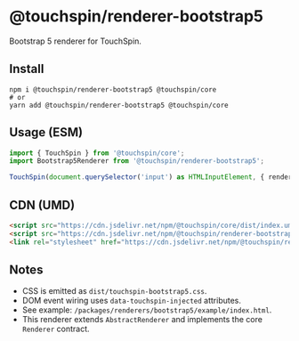 @touchspin/renderer-bootstrap5
==============================

Bootstrap 5 renderer for TouchSpin.

## Install

```
npm i @touchspin/renderer-bootstrap5 @touchspin/core
# or
yarn add @touchspin/renderer-bootstrap5 @touchspin/core
```

## Usage (ESM)

```ts
import { TouchSpin } from '@touchspin/core';
import Bootstrap5Renderer from '@touchspin/renderer-bootstrap5';

TouchSpin(document.querySelector('input') as HTMLInputElement, { renderer: Bootstrap5Renderer });
```

## CDN (UMD)

```html
<script src="https://cdn.jsdelivr.net/npm/@touchspin/core/dist/index.umd.js"></script>
<script src="https://cdn.jsdelivr.net/npm/@touchspin/renderer-bootstrap5/dist/index.umd.js"></script>
<link rel="stylesheet" href="https://cdn.jsdelivr.net/npm/@touchspin/renderer-bootstrap5/dist/touchspin-bootstrap5.css" />
```

## Notes
- CSS is emitted as `dist/touchspin-bootstrap5.css`.
- DOM event wiring uses `data-touchspin-injected` attributes.
- See example: `/packages/renderers/bootstrap5/example/index.html`.
 - This renderer extends `AbstractRenderer` and implements the core `Renderer` contract.
